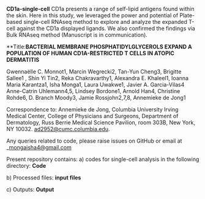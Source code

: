 **CD1a-single-cell**
CD1a presents a range of self-lipid antigens found within the skin. Here in this study, we leveraged the power and potential of Plate-based single-cell RNAseq method to explore and analyze the expanded T-cell against the CD1a displayed ligands. We also confirmed the findings via Bulk RNAseq method (Manuscript is in communication).

**Title:**BACTERIAL MEMBRANE PHOSPHATIDYLGLYCEROLS EXPAND A POPULATION OF HUMAN CD1A-RESTRICTED T CELLS IN ATOPIC DERMATITIS**

Gwennaëlle C. Monnot1, Marcin Wegrecki2, Tan-Yun Cheng3, Brigitte Sallee1 , Shin Yi Tin2, Reka Chakravarthy1,  Alexandra E. Khaleel1, Ioanna Maria Karantza1, Isha Monga1, Laura Uwakwe1, Javier A. Garcia-Vilas4 Anne-Catrin Uhlemann4,5, Lindsey Bordone1, Arnold Han4, Christine Rohde6, D. Branch Moody3, Jamie Rossjohn2,7,8, Annemieke de Jong1

Correspondence to: Annemieke de Jong, Columbia University Irving Medical Center, College of Physicians and Surgeons, Department of Dermatology, Russ Berrie Medical Science Pavilion, room 303B, New York, NY 10032. <ad2952@cumc.columbia.edu>.


Any queries related to code, please raise issues on GitHub or email at _<mongaisha4@gmail.com>


Present repository contains:
a) codes for single-cell analysis in the following directory: **Code**

b) Processed files: **input files**

c) Outputs: **Output**
